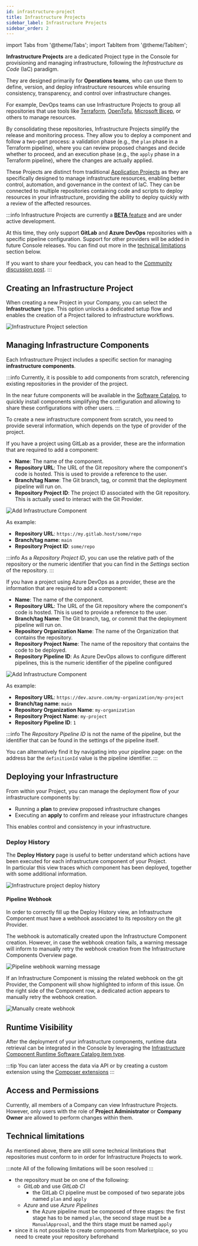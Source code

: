 ```yaml
---
id: infrastructure-project
title: Infrastructure Projects
sidebar_label: Infrastructure Projects
sidebar_order: 2
---
```


import Tabs from '@theme/Tabs';
import TabItem from '@theme/TabItem';

**Infrastructure Projects** are a dedicated Project type in the Console for provisioning and managing infrastructure, following the *Infrastructure as Code* (IaC) paradigm.

They are designed primarily for **Operations teams**, who can use them to define, version, and deploy infrastructure resources while ensuring consistency, transparency, and control over infrastructure changes.

For example, DevOps teams can use Infrastructure Projects to group all repositories that use tools like [Terraform](https://www.hashicorp.com/en/products/terraform), [OpenTofu](https://opentofu.org), [Microsoft Bicep](https://learn.microsoft.com/en-us/azure/azure-resource-manager/bicep/overview?tabs=bicep), or others to manage resources.

By consolidating these repositories, Infrastructure Projects simplify the release and monitoring process. They allow you to deploy a component and follow a two-part process: a validation phase (e.g., the `plan` phase in a Terraform pipeline), where you can review proposed changes and decide whether to proceed, and an execution phase (e.g., the `apply` phase in a Terraform pipeline), where the changes are actually applied.

These Projects are distinct from traditional [Application Projects](/console/project-configuration/application-project.md) as they are specifically designed to manage infrastructure resources, enabling better control, automation, and governance in the context of IaC. They can be connected to multiple repositories containing code and scripts to deploy resources in your infrastructure, providing the ability to deploy quickly with a review of the affected resources.

:::info
Infrastructure Projects are currently a [**BETA** feature](/info/version_policy.md#feature-preview-and-beta) and are under active development.

At this time, they only support **GitLab** and **Azure DevOps** repositories with a specific pipeline configuration. Support for other providers will be added in future Console releases. You can find out more in the [technical limitations](#technical-limitations) section below.

If you want to share your feedback, you can head to the [Community discussion post](https://github.com/mia-platform/community/discussions/612).
:::

## Creating an Infrastructure Project

When creating a new Project in your Company, you can select the **Infrastructure** type.
This option unlocks a dedicated setup flow and enables the creation of a Project tailored to infrastructure workflows.

![Infrastructure Project selection](./img/infrastructure-project-selection.png)

## Managing Infrastructure Components

Each Infrastructure Project includes a specific section for managing **infrastructure components**.

:::info
Currently, it is possible to add components from scratch, referencing existing repositories in the provider of the project.

In the near future components will be available in the [Software Catalog](/software-catalog/overview.md), to quickly install components simplifying the configuration and allowing to share
these configurations with other users.
:::

To create a new infrastructure component from scratch, you need to provide several information, which depends on the type of provider of the project.

<Tabs>
<TabItem value="GitLab-Example" label="GitLab" default>
If you have a project using GitLab as a provider, these are the information that are required to add a component:

- **Name**: The name of the component.  
- **Repository URL**: The URL of the Git repository where the component's code is hosted. This is used to provide a reference to the user.
- **Branch/tag Name**: The Git branch, tag, or commit that the deployment pipeline will run on.  
- **Repository Project ID**: The project ID associated with the Git repository. This is actually used to interact with the Git Provider.

![Add Infrastructure Component](./img/add-infrastructure-component-gitlab.png)

As example:

- **Repository URL**: `https://my.gitlab.host/some/repo`
- **Branch/tag name**: `main`
- **Repository Project ID**: `some/repo`

:::info
As a _Repository Project ID_, you can use the relative path of the repository or the numeric identifier that you can find in the _Settings_ section of the repository.
:::

</TabItem>

<TabItem value="Azure-Example" label="Azure DevOps">
If you have a project using Azure DevOps as a provider, these are the information that are required to add a component:

- **Name**: The name of the component.  
- **Repository URL**: The URL of the Git repository where the component's code is hosted. This is used to provide a reference to the user.
- **Branch/tag Name**: The Git branch, tag, or commit that the deployment pipeline will run on.  
- **Repository Organization Name**: The name of the Organization that contains the repository.
- **Repository Project Name**: The name of the repository that contains the code to be deployed.
- **Repository Pipeline ID**: As Azure DevOps allows to configure different pipelines, this is the numeric identifier of the pipeline configured

![Add Infrastructure Component](./img/add-infrastructure-component-azure.png)

As example:

- **Repository URL**: `https://dev.azure.com/my-organization/my-project`
- **Branch/tag name**: `main`
- **Repository Organization Name**: `my-organization`
- **Repository Project Name**: `my-project`
- **Repository Pipeline ID**: `1`

:::info
The _Repository Pipeline ID_ is not the name of the pipeline, but the identifier that can be found in the settings of the pipeline itself.

You can alternatively find it by navigating into your pipeline page: on the address bar the `definitionId` value is the pipeline identifier.
:::
</TabItem>
</Tabs>


## Deploying your Infrastructure

From within your Project, you can manage the deployment flow of your infrastructure components by:

- Running a **plan** to preview proposed infrastructure changes  
- Executing an **apply** to confirm and release your infrastructure changes

This enables control and consistency in your infrastructure.

### Deploy History

The **Deploy History** page is useful to better understand which actions have been executed for each infrastructure component of your Project.  
In particular this view traces which component has been deployed, together with some additional information.

![Infrastructure project deploy history](img/infrastructure-project-deploy-history.png)

#### Pipeline Webhook

In order to correctly fill up the Deploy History view, an Infrastructure Component must have a webhook associated to its repository on the git Provider.

The webhook is automatically created upon the Infrastructure Component creation. However, in case the webhook creation fails, a warning message will inform to manually retry the webhook creation from the Infrastructure Components Overview page.

![Pipeline webhook warning message](img/pipeline-webhook-warning.png)

If an Infrastructure Component is missing the related webhook on the git Provider, the Component will show highlighted to inform of this issue. On the right side of the Component row, a dedicated action appears to manually retry the webhook creation.

![Manually create webhook](img/webhook-manual-creation.png)

## Runtime Visibility

After the deployment of your infrastructure components, runtime data retrieval can be integrated in the Console by leveraging the [Infrastructure Component Runtime Software Catalog item type](/software-catalog/items-manifest/infrastructure-component-runtime.md).

:::tip
You can later access the data via API or by creating a custom extension using the [Composer extensions](/console/company-configuration/extensions.md#add-new-extension)
:::

## Access and Permissions

Currently, all members of a Company can view Infrastructure Projects.  
However, only users with the role of **Project Administrator** or **Company Owner** are allowed to perform changes within them.

## Technical limitations

As mentioned above, there are still some technical limitations that repositories must conform to in order for Infrastructure Projects to work.

:::note
All of the following limitations will be soon resolved
:::

- the repository must be on one of the following:
  - _GitLab_ and use _GitLab CI_
    - the GitLab CI pipeline must be composed of two separate jobs named `plan` and `apply`
  - _Azure_ and use _Azure Pipelines_
    - the Azure pipeline must be composed of three stages: the first stage has to be named `plan`, the second stage must be a `ManualApproval`, and the thirs stage must be named `apply`
- since it is not possible to create components from Marketplace, so you need to create your repository beforehand
